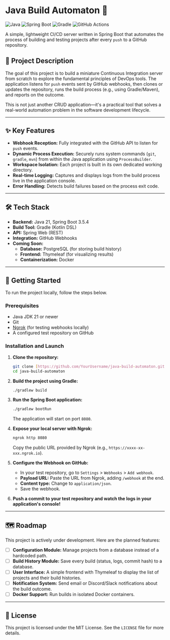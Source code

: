 # Java Build Automaton 🚀

![Java](https://img.shields.io/badge/Java-21-orange.svg?style=for-the-badge&logo=openjdk)
![Spring Boot](https://img.shields.io/badge/Spring_Boot-3.5.4-brightgreen.svg?style=for-the-badge&logo=spring)
![Gradle](https://img.shields.io/badge/Gradle-Kotlin-blue.svg?style=for-the-badge&logo=gradle)
![GitHub Actions](https://img.shields.io/badge/GitHub-Webhook-black?style=for-the-badge&logo=github)

A simple, lightweight CI/CD server written in Spring Boot that automates the process of building and testing projects after every `push` to a GitHub repository.

## 🎯 Project Description

The goal of this project is to build a miniature Continuous Integration server from scratch to explore the fundamental principles of DevOps tools. The application listens for `push` events sent by GitHub webhooks, then clones or updates the repository, runs the build process (e.g., using Gradle/Maven), and reports on the outcome.

This is not just another CRUD application—it's a practical tool that solves a real-world automation problem in the software development lifecycle.

---

## ✨ Key Features

* **Webhook Reception:** Fully integrated with the GitHub API to listen for `push` events.
* **Dynamic Process Execution:** Securely runs system commands (`git`, `gradle`, `mvn`) from within the Java application using `ProcessBuilder`.
* **Workspace Isolation:** Each project is built in its own dedicated working directory.
* **Real-time Logging:** Captures and displays logs from the build process live in the application console.
* **Error Handling:** Detects build failures based on the process exit code.

---

## 🛠️ Tech Stack

* **Backend:** Java 21, Spring Boot 3.5.4
* **Build Tool:** Gradle (Kotlin DSL)
* **API:** Spring Web (REST)
* **Integration:** GitHub Webhooks
* **Coming Soon:**
    * **Database:** PostgreSQL (for storing build history)
    * **Frontend:** Thymeleaf (for visualizing results)
    * **Containerization:** Docker

---

## 🚀 Getting Started

To run the project locally, follow the steps below.

### Prerequisites

* Java JDK 21 or newer
* Git
* [Ngrok](https://ngrok.com/) (for testing webhooks locally)
* A configured test repository on GitHub

### Installation and Launch

1.  **Clone the repository:**
    ```bash
    git clone [https://github.com/YourUsername/java-build-automaton.git](https://github.com/YourUsername/java-build-automaton.git)
    cd java-build-automaton
    ```

2.  **Build the project using Gradle:**
    ```bash
    ./gradlew build
    ```

3.  **Run the Spring Boot application:**
    ```bash
    ./gradlew bootRun
    ```
    The application will start on port `8080`.

4.  **Expose your local server with Ngrok:**
    ```bash
    ngrok http 8080
    ```
    Copy the public URL provided by Ngrok (e.g., `https://xxxx-xx-xxx.ngrok.io`).

5.  **Configure the Webhook on GitHub:**
    * In your test repository, go to `Settings` > `Webhooks` > `Add webhook`.
    * **Payload URL:** Paste the URL from Ngrok, adding `/webhook` at the end.
    * **Content type:** Change to `application/json`.
    * Save the webhook.

6.  **Push a commit to your test repository and watch the logs in your application's console!**

---

## 🗺️ Roadmap

This project is actively under development. Here are the planned features:

-   [ ] **Configuration Module:** Manage projects from a database instead of a hardcoded path.
-   [ ] **Build History Module:** Save every build (status, logs, commit hash) to a database.
-   [ ] **User Interface:** A simple frontend with Thymeleaf to display the list of projects and their build histories.
-   [ ] **Notification System:** Send email or Discord/Slack notifications about the build outcome.
-   [ ] **Docker Support:** Run builds in isolated Docker containers.

---

## 📄 License

This project is licensed under the MIT License. See the `LICENSE` file for more details.
